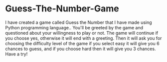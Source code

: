 # Guess-The-Number-Game
I have created a game called Guess the Number that I have made using Python programming language.. 
You'll be greeted by the game and questioned about your willingness to play or not. The game will continue if you choose yes, otherwise it will end with a greeting.
Then it will ask you for choosing the difficulty level of the game if you select easy it will give you 6 chances to guess, and if you choose hard then it will give you 3 chances.
Have a try!
